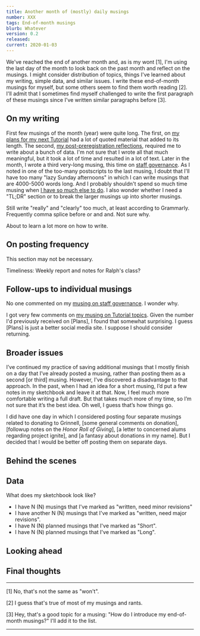 ```yaml
---
title: Another month of (mostly) daily musings
number: XXX
tags: End-of-month musings
blurb: Whatever
version: 0.2
released: 
current: 2020-01-03
---
```

We've reached the end of another month and, as is my wont [1], I'm
using the last day of the month to look back on the past month and
reflect on the musings.  I might consider distribution of topics,
things I've learned about my writing, simple data, and similar
issues.  I write these end-of-month musings for myself, but some
others seem to find them worth reading [2].  I'll admit that I
sometimes find myself challenged to write the first paragraph of
these musings since I've written similar paragraphs before [3].

On my writing
-------------

First few musings of the month (year) were quite long.  The first,
on [my plans for my next Tutorial](next-tutorial-2020-01-01) had a
lot of quoted material that added to its length.  The second, [my
post-preregistration reflections](post-prereg-2020S), required me
to write about a bunch of data.  I'm not sure that I wrote all that
much meaningful, but it took a lot of time and resulted in a lot
of text.  Later in the month, I wrote a third very-long musing,
this time on [staff governance](governance-tenure-2020-01-19).  As
I noted in one of the too-many postscripts to the last musing,
I doubt that I'll have too many "lazy Sunday afternoons" in which
I can write musings that are 4000-5000 words long.  And I probably
shouldn't spend so much time musing when [I have so much else to
do](semester-onslaught-2020-01-14).  I also wonder whether I need
a "TL;DR" section or to break the larger musings up into shorter
musings.

Still write "really" and "clearly" too much, at least according to
Grammarly.  Frequently comma splice before or and and.  Not sure
why.  

About to learn a lot more on how to write.

On posting frequency
--------------------

This section may not be necessary.

Timeliness: Weekly report and notes for Ralph's class?

Follow-ups to individual musings
--------------------------------

No one commented on my [musing on staff
governance](governance-tenure-2020-01-19).  I wonder why.

I got very few comments on [my musing on Tutorial
topics](next-tutorial-2020-01-01).  Given the number I'd previously
received on [Plans], I found that somewhat surprising.  I guess
[Plans] is just a better social media site. I suppose I should
consider returning.

Broader issues 
--------------

I’ve continued my practice of saving additional musings that I
mostly finish on a day that I’ve already posted a musing, rather
than posting them as a second [or third] musing.  However, I’ve
discovered a disadvantage to that approach. In the past, when I had
an idea for a short musing, I’d put a few notes in my sketchbook
and leave it at that.  Now, I feel much more comfortable writing a
full draft.  But that takes much more of my time, so I’m not sure
that it’s the best idea. Oh well, I guess that’s how things go.

I did have one day in which I considered posting four separate
musings related to donating to Grinnell, [some general comments on
donation], [followup notes on the _Honor Roll of Giving_], [a letter
to concerned alums regarding project ignite], and [a fantasy about
donations in my name].  But I decided that I would be better off
posting them on separate days.

Behind the scenes
-----------------

Data
----

What does my sketchbook look like?

* I have N (N) musings that I've marked as "written, need minor revisions"
* I have another N (N) musings that I've marked as "written, need major
  revisions".  
* I have N (N) planned musings that I've marked as "Short".  
* I have N (N) planned musings that I've marked as "Long".  

Looking ahead
-------------

Final thoughts
--------------

---

[1] No, that's not the same as "won't".

[2] I guess that's true of most of my musings and rants.

[3] Hey, that's a good topic for a musing: "How do I introduce my end-of-month
musings?"  I'll add it to the list.

---
